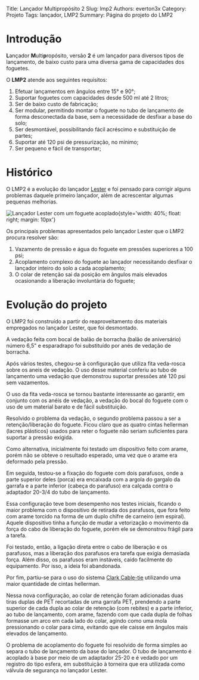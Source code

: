 Title: Lançador Multipropósito 2
Slug: lmp2
Authors: everton3x
Category: Projeto
Tags: lançador, LMP2
Summary: Página do projeto do LMP2


# Introdução

**L**ançador **M**ulti**p**ropósito, versão **2** é um lançador para diversos tipos de lançamento, de baixo custo para uma diversa gama de capacidades dos foguetes.

O **LMP2** atende aos seguintes requisitos:

1. Efetuar lançamentos em ângulos entre 15° e 90°;
2. Suportar foguetes com capacidades desde 500 ml até 2 litros;
3. Ser de baixo custo de fabricação;
4. Ser modular, permitindo montar o foguete no tubo de lançamento de forma desconectada da base, sem a necessidade de desfixar a base do solo;
5. Ser desmontável, possibilitando fácil acréscimo e substituição de partes;
6. Suportar até 120 psi de pressurização, no mínimo;
7. Ser pequeno e fácil de transportar;

# Histórico

O LMP2 é a evolução do lançador [Lester](https://pt.wikipedia.org/wiki/Lester_(Personagem)) e foi pensado para corrigir alguns problemas daquele primeiro lançador, além de acrescentar algumas pequenas melhorias.

![Lançador Lester com um foguete acoplado](assets/images/lancadores/lester.jpg "Lançador Lester com um foguete acoplado"){style='width: 40%; float: right; margin: 10px'}

Os principais problemas apresentados pelo lançador Lester que o LMP2 procura resolver são:

1. Vazamento de pressão e água do foguete em pressões superiores a 100 psi;
2. Acoplamento complexo do foguete ao lançador necessitando desfixar o lançador inteiro do solo a cada acoplamento;
3. O colar de retenção sai da posição em ângulos mais elevados ocasionando a liberação involuntária do foguete;

# Evolução do projeto

O LMP2 foi construído a partir do reaproveitamento dos materiais empregados no lançador Lester, que foi desmontado.

A vedação feita com bocal de balão de borracha (balão de aniversário) número 6,5" e esparadrapo foi substituído por anés de vedação de borracha.

Após vários testes, chegou-se à configuração que utiliza fita veda-rosca sobre os aneis de vedação. O uso desse material conferiu ao tubo de lançamento uma vedação que demonstrou suportar pressões até 120 psi sem vazamentos.

O uso da fita veda-rosca se tornou bastante interessante ao garantir, em conjunto com os anéis de vedação, a vedação do bocal do foguete com o uso de um material barato e de fácil substituição.

Resolvido o problema da vedação, o segundo problema passou a ser a retenção/liberação do foguete. Ficou claro que as quatro cintas hellerman (lacres plásticos) usados para reter o foguete não seriam suficientes para suportar a pressão exigida.

Como alternativa, inicialmente foi testado um dispositivo feito com arame, porém não se obteve o resultado esperado, uma vez que o arame era deformado pela pressão.

Em seguida, testou-se a fixação do foguete com dois parafusos, onde a parte superior deles (porca) era encaixada com a argola do gargalo da garrafa e a parte inferior (cabeça do parafuso) era calçada contra o adaptador 20-3/4 do tubo de lançamento.

Essa configuração teve bom desempenho nos testes iniciais, ficando o maior problema com o dispositivo de retirada dos parafusos, que fora feito com arame torcido na forma de um duplo chifre de carneiro (em espiral). Aquele dispositivo tinha a função de mudar a vetorização o movimento da força do cabo de liberação do foguete, porém ele se demonstrou frágil para a tarefa.

Foi testado, então, a ligação direta entre o cabo de liberação e os parafusos, mas a liberação dos parafusos era tarefa que exigia demasiada força. Além disso, os parafusos eram instáveis, caido facilmente do equipamento. Por isso, a ideia foi abandonada.

Por fim, partiu-se para o uso do sistema [Clark Cable-tie](clark-cable-tie.html) utilizando uma maior quantidade de cintas hellerman.

Nessa nova configuração, ao colar de retenção foram adicionadas duas tiras duplas de PET recortadas de uma garrafa PET, prendendo a parte superior de cada dupla ao colar de retenção (com rebites) e a parte inferior, ao tubo de lançamento, com arame, fazendo com que cada dupla de folhas formasse um arco em cada lado do colar, agindo como uma mola pressionando o colar para cima, evitando que ele caisse em ângulos mais elevados de lançamento.

O problema de acoplamento do foguete foi resolvido de forma simples ao separa o tubo de lançamento da base do lançador. O tubo de lançamento é acoplado à base por meio de um adaptador 25-20 e é vedado por um registro do tipo esfera, em substituição à torneira que era utilizada como válvula de segurança no lançador Lester.
